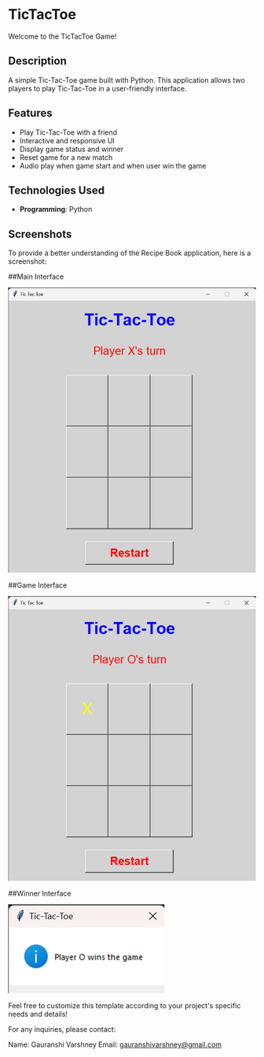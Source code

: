 # TicTacToe

Welcome to the TicTacToe Game! 

## Description

A simple Tic-Tac-Toe game built with Python. This application allows two players to play Tic-Tac-Toe in a user-friendly interface.

## Features

- Play Tic-Tac-Toe with a friend
- Interactive and responsive UI
- Display game status and winner
- Reset game for a new match
- Audio play when game start and when user win the game

## Technologies Used

- **Programming**: Python

## Screenshots

To provide a better understanding of the Recipe Book application, here is a screenshot:

##Main Interface

![Home Interface](tic_screenshot/Home.png)

##Game Interface

![Game Interface](tic_screenshot/Game.png)

##Winner Interface

![Winner Interface](tic_screenshot/Winner.png)

Feel free to customize this template according to your project's specific needs and details!

For any inquiries, please contact:

Name: Gauranshi Varshney
Email: gauranshivarshney@gmail.com

